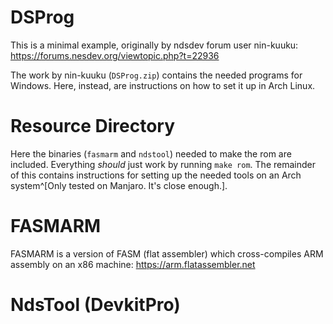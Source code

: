 
# DSProg

This is a minimal example, originally by ndsdev forum user nin-kuuku:
<https://forums.nesdev.org/viewtopic.php?t=22936>

The work by nin-kuuku (`DSProg.zip`) contains the needed programs for Windows.
Here, instead, are instructions on how to set it up in Arch Linux.



# Resource Directory

Here the binaries (`fasmarm` and `ndstool`) needed to make the rom are
included.
Everything *should* just work by running `make rom`.
The remainder of this contains instructions for setting up the needed tools 
on an Arch system^[Only tested on Manjaro. It's close enough.].



# FASMARM

FASMARM is a version of FASM (flat assembler) which cross-compiles ARM assembly 
on an x86 machine: <https://arm.flatassembler.net>



# NdsTool (DevkitPro)

